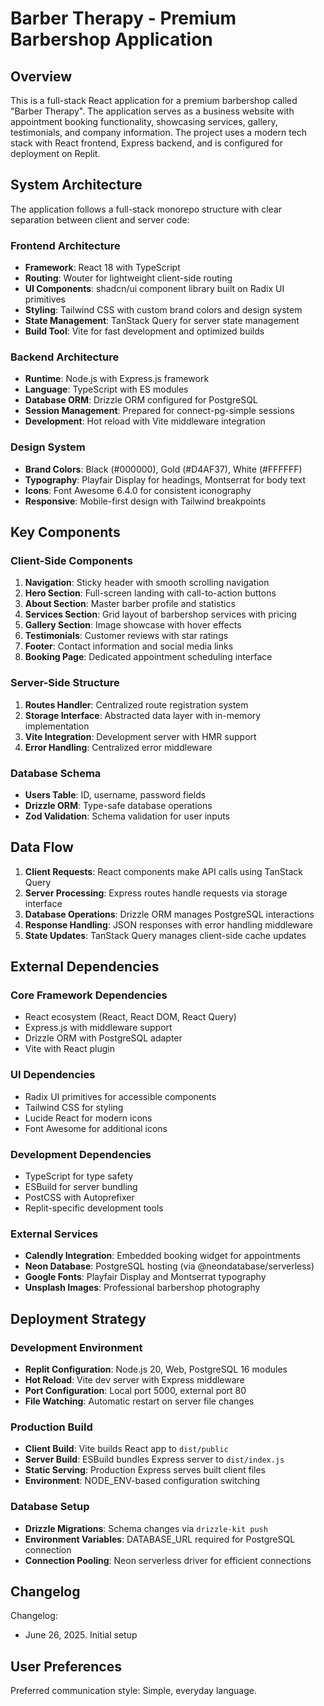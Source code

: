 # Barber Therapy - Premium Barbershop Application

## Overview

This is a full-stack React application for a premium barbershop called "Barber Therapy". The application serves as a business website with appointment booking functionality, showcasing services, gallery, testimonials, and company information. The project uses a modern tech stack with React frontend, Express backend, and is configured for deployment on Replit.

## System Architecture

The application follows a full-stack monorepo structure with clear separation between client and server code:

### Frontend Architecture
- **Framework**: React 18 with TypeScript
- **Routing**: Wouter for lightweight client-side routing
- **UI Components**: shadcn/ui component library built on Radix UI primitives
- **Styling**: Tailwind CSS with custom brand colors and design system
- **State Management**: TanStack Query for server state management
- **Build Tool**: Vite for fast development and optimized builds

### Backend Architecture
- **Runtime**: Node.js with Express.js framework
- **Language**: TypeScript with ES modules
- **Database ORM**: Drizzle ORM configured for PostgreSQL
- **Session Management**: Prepared for connect-pg-simple sessions
- **Development**: Hot reload with Vite middleware integration

### Design System
- **Brand Colors**: Black (#000000), Gold (#D4AF37), White (#FFFFFF)
- **Typography**: Playfair Display for headings, Montserrat for body text
- **Icons**: Font Awesome 6.4.0 for consistent iconography
- **Responsive**: Mobile-first design with Tailwind breakpoints

## Key Components

### Client-Side Components
1. **Navigation**: Sticky header with smooth scrolling navigation
2. **Hero Section**: Full-screen landing with call-to-action buttons
3. **About Section**: Master barber profile and statistics
4. **Services Section**: Grid layout of barbershop services with pricing
5. **Gallery Section**: Image showcase with hover effects
6. **Testimonials**: Customer reviews with star ratings
7. **Footer**: Contact information and social media links
8. **Booking Page**: Dedicated appointment scheduling interface

### Server-Side Structure
1. **Routes Handler**: Centralized route registration system
2. **Storage Interface**: Abstracted data layer with in-memory implementation
3. **Vite Integration**: Development server with HMR support
4. **Error Handling**: Centralized error middleware

### Database Schema
- **Users Table**: ID, username, password fields
- **Drizzle ORM**: Type-safe database operations
- **Zod Validation**: Schema validation for user inputs

## Data Flow

1. **Client Requests**: React components make API calls using TanStack Query
2. **Server Processing**: Express routes handle requests via storage interface
3. **Database Operations**: Drizzle ORM manages PostgreSQL interactions
4. **Response Handling**: JSON responses with error handling middleware
5. **State Updates**: TanStack Query manages client-side cache updates

## External Dependencies

### Core Framework Dependencies
- React ecosystem (React, React DOM, React Query)
- Express.js with middleware support
- Drizzle ORM with PostgreSQL adapter
- Vite with React plugin

### UI Dependencies
- Radix UI primitives for accessible components
- Tailwind CSS for styling
- Lucide React for modern icons
- Font Awesome for additional icons

### Development Dependencies
- TypeScript for type safety
- ESBuild for server bundling
- PostCSS with Autoprefixer
- Replit-specific development tools

### External Services
- **Calendly Integration**: Embedded booking widget for appointments
- **Neon Database**: PostgreSQL hosting (via @neondatabase/serverless)
- **Google Fonts**: Playfair Display and Montserrat typography
- **Unsplash Images**: Professional barbershop photography

## Deployment Strategy

### Development Environment
- **Replit Configuration**: Node.js 20, Web, PostgreSQL 16 modules
- **Hot Reload**: Vite dev server with Express middleware
- **Port Configuration**: Local port 5000, external port 80
- **File Watching**: Automatic restart on server file changes

### Production Build
- **Client Build**: Vite builds React app to `dist/public`
- **Server Build**: ESBuild bundles Express server to `dist/index.js`
- **Static Serving**: Production Express serves built client files
- **Environment**: NODE_ENV-based configuration switching

### Database Setup
- **Drizzle Migrations**: Schema changes via `drizzle-kit push`
- **Environment Variables**: DATABASE_URL required for PostgreSQL connection
- **Connection Pooling**: Neon serverless driver for efficient connections

## Changelog

Changelog:
- June 26, 2025. Initial setup

## User Preferences

Preferred communication style: Simple, everyday language.